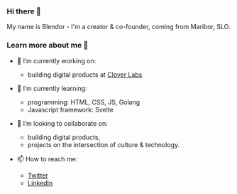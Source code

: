 ### Hi there 👋

My name is Blendor - I'm a creator & co-founder, coming from Maribor, SLO. 

### Learn more about me 🙋

- 🔭 I’m currently working on:
  - building digital products at [Clover Labs](https://cloverlabs.io)

- 🌱 I’m currently learning:
  - programming: HTML, CSS, JS, Golang
  - Javascript framework: Svelte

- 👯 I’m looking to collaborate on:
  - building digital products,
  - projects on the intersection of culture & technology.
 
- 📫 How to reach me:
  - [Twitter](https://twitter.com/blendorsefaj)
  - [LinkedIn](https://www.linkedin.com/in/blendor/)  
